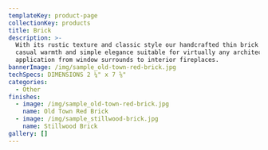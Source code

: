 ```yaml
---
templateKey: product-page
collectionKey: products
title: Brick
description: >-
  With its rustic texture and classic style our handcrafted thin brick offers
  casual warmth and simple elegance suitable for virtually any architectural
  application from window surrounds to interior fireplaces.
bannerImage: /img/sample_old-town-red-brick.jpg
techSpecs: DIMENSIONS 2 ¼" x 7 ⅝"
categories:
  - Other
finishes:
  - image: /img/sample_old-town-red-brick.jpg
    name: Old Town Red Brick
  - image: /img/sample_stillwood-brick.jpg
    name: Stillwood Brick
gallery: []
---
```



